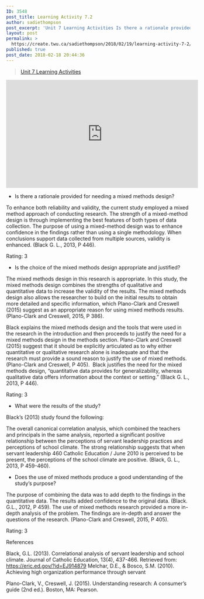 ```yaml
---
ID: 3548
post_title: Learning Activity 7.2
author: sadiethompson
post_excerpt: 'Unit 7 Learning Activities Is there a rationale provided for needing a mixed methods design? To enhance both reliability and validity, the current study employed a mixed method approach of conducting research. The strength of a mixed-method design is through implementing the best features of both types of data collection. The purpose of using a &hellip; <p><a href="https://create.twu.ca/sadiethompson/2018/02/19/learning-activity-7-2/">Continue reading<span> "Learning Activity 7.2"</span></a></p>'
layout: post
permalink: >
  https://create.twu.ca/sadiethompson/2018/02/19/learning-activity-7-2/
published: true
post_date: 2018-02-18 20:44:36
---
```

<blockquote class="wp-embedded-content" data-secret="RZ9lMLzSbx"><a href="https://create.twu.ca/ldrs591/unit-7-learning-activities/">Unit 7 Learning Activities</a></p></blockquote>



<iframe class="wp-embedded-content" sandbox="allow-scripts" security="restricted" src="https://create.twu.ca/ldrs591/unit-7-learning-activities/embed/#?secret=RZ9lMLzSbx" data-secret="RZ9lMLzSbx" width="525" height="296" title="&#8220;Unit 7 Learning Activities&#8221; &#8212; Leadership 591: Scholarly Inquiry" frameborder="0" marginwidth="0" marginheight="0" scrolling="no"></iframe>

<ul>
<li style="font-weight: 400"><span style="font-weight: 400">Is there a rationale provided for needing a mixed methods design?</span></li>
</ul>

<span style="font-weight: 400">To enhance both reliability and validity, the current study employed a mixed method approach of conducting research. The strength of a mixed-method design is through implementing the best features of both types of data collection. The purpose of using a mixed-method design was to enhance confidence in the findings rather than using a single methodology. When conclusions support data collected from multiple sources, validity is enhanced. (Black G. L., 2013, P 446).</span>

<span style="font-weight: 400">Rating: 3</span>

<ul>
<li style="font-weight: 400"><span style="font-weight: 400">Is the choice of the mixed methods design appropriate and justified?</span></li>
</ul>

<span style="font-weight: 400">The mixed methods design in this research is appropriate. In this study, the mixed methods design combines the strengths of qualitative and quantitative data to increase the validity of the results. The mixed methods design also allows the researcher to build on the initial results to obtain more detailed and specific information, which Plano-Clark and Creswell (2015) suggest as an appropriate reason for using mixed methods results. (Plano-Clark and Creswell, 2015, P 386). </span>

<span style="font-weight: 400">Black explains the mixed methods design and the tools that were used in the research in the introduction and then proceeds to justify the need for a mixed methods design in the methods section. Plano-Clark and Creswell (2015) suggest that it should be explicitly articulated as to why either quantitative or qualitative research alone is inadequate and that the research must provide a sound reason to justify the use of mixed methods. (Plano-Clark and Creswell, P 405).  Black justifies the need for the mixed methods design, “quantitative data provides for generalizability, whereas qualitative data offers information about the context or setting.” (Black G. L., 2013, P 446). </span>

<span style="font-weight: 400">Rating: 3</span>

<ul>
<li style="font-weight: 400"><span style="font-weight: 400">What were the results of the study?</span></li>
</ul>

<span style="font-weight: 400">Black’s (2013) study found the following:</span>

<span style="font-weight: 400">The overall canonical correlation analysis, which combined the teachers and principals in the same analysis, reported a significant positive relationship between the perceptions of servant leadership practices and perceptions of school climate. The strong relationship suggests that when servant leadership 460 Catholic Education / June 2010 is perceived to be present, the perceptions of the school climate are positive. (Black, G. L., 2013, P 459-460).</span>

<ul>
<li style="font-weight: 400"><span style="font-weight: 400">Does the use of mixed methods produce a good understanding of the study’s purpose?</span></li>
</ul>

<span style="font-weight: 400">The purpose of combining the data was to add depth to the findings in the quantitative data. The results added confidence to the original data. (Black. G.L., 2012, P 459). The use of mixed methods research provided a more in-depth analysis of the problem. The findings are in-depth and answer the questions of the research. (Plano-Clark and Creswell, 2015, P 405).</span>

<span style="font-weight: 400">Rating: 3</span>

<span style="font-weight: 400">References</span>

<span style="font-weight: 400">Black, G.L. (2013). Correlational analysis of servant leadership and school climate. Journal of Catholic Education, 13(4), 437-466. Retrieved from: https://eric.ed.gov/?id=EJ914879 Melchar, D.E., &amp; Bosco, S.M. (2010). Achieving high organization performance through servant </span>

<span style="font-weight: 400">Plano-Clark, V., Creswell, J. (2015). Understanding research: A consumer’s guide (2nd ed.). Boston, MA: Pearson. </span>
